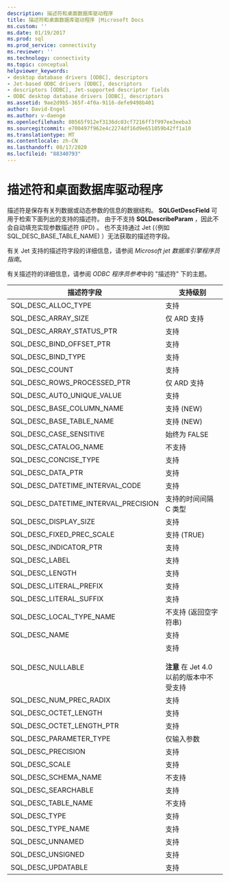```yaml
---
description: 描述符和桌面数据库驱动程序
title: 描述符和桌面数据库驱动程序 |Microsoft Docs
ms.custom: ''
ms.date: 01/19/2017
ms.prod: sql
ms.prod_service: connectivity
ms.reviewer: ''
ms.technology: connectivity
ms.topic: conceptual
helpviewer_keywords:
- desktop database drivers [ODBC], descriptors
- Jet-based ODBC drivers [ODBC], descriptors
- descriptors [ODBC], Jet-supported descriptor fields
- ODBC desktop database drivers [ODBC], descriptors
ms.assetid: 9ae2d9b5-365f-4f0a-9116-defe9498b401
author: David-Engel
ms.author: v-daenge
ms.openlocfilehash: 80565f912ef3136dc03cf7216ff3f997ee3eeba3
ms.sourcegitcommit: e700497f962e4c2274df16d9e651059b42ff1a10
ms.translationtype: MT
ms.contentlocale: zh-CN
ms.lasthandoff: 08/17/2020
ms.locfileid: "88340793"
---
```

# <a name="descriptors-and-desktop-database-drivers"></a>描述符和桌面数据库驱动程序
描述符是保存有关列数据或动态参数的信息的数据结构。 **SQLGetDescField** 可用于检索下面列出的支持的描述符。 由于不支持 **SQLDescribeParam** ，因此不会自动填充实现参数描述符 (IPD) 。 也不支持通过 Jet (（例如 SQL_DESC_BASE_TABLE_NAME) ）无法获取的描述符字段。  
  
 有关 Jet 支持的描述符字段的详细信息，请参阅 *Microsoft jet 数据库引擎程序员指南*。  
  
 有关描述符的详细信息，请参阅 *ODBC 程序员参考*中的 "描述符" 下的主题。  
  
|描述符字段|支持级别|  
|-----------------------|-------------------|  
|SQL_DESC_ALLOC_TYPE|支持|  
|SQL_DESC_ARRAY_SIZE|仅 ARD 支持|  
|SQL_DESC_ARRAY_STATUS_PTR|支持|  
|SQL_DESC_BIND_OFFSET_PTR|支持|  
|SQL_DESC_BIND_TYPE|支持|  
|SQL_DESC_COUNT|支持|  
|SQL_DESC_ROWS_PROCESSED_PTR|仅 ARD 支持|  
|SQL_DESC_AUTO_UNIQUE_VALUE|支持|  
|SQL_DESC_BASE_COLUMN_NAME|支持 (NEW) |  
|SQL_DESC_BASE_TABLE_NAME|支持 (NEW) |  
|SQL_DESC_CASE_SENSITIVE|始终为 FALSE|  
|SQL_DESC_CATALOG_NAME|不支持|  
|SQL_DESC_CONCISE_TYPE|支持|  
|SQL_DESC_DATA_PTR|支持|  
|SQL_DESC_DATETIME_INTERVAL_CODE|支持|  
|SQL_DESC_DATETIME_INTERVAL_PRECISION|支持的时间间隔 C 类型|  
|SQL_DESC_DISPLAY_SIZE|支持|  
|SQL_DESC_FIXED_PREC_SCALE|支持 (TRUE) |  
|SQL_DESC_INDICATOR_PTR|支持|  
|SQL_DESC_LABEL|支持|  
|SQL_DESC_LENGTH|支持|  
|SQL_DESC_LITERAL_PREFIX|支持|  
|SQL_DESC_LITERAL_SUFFIX|支持|  
|SQL_DESC_LOCAL_TYPE_NAME|不支持 (返回空字符串) |  
|SQL_DESC_NAME|支持|  
|SQL_DESC_NULLABLE|支持<br /><br /> **注意** 在 Jet 4.0 以前的版本中不受支持|  
|SQL_DESC_NUM_PREC_RADIX|支持|  
|SQL_DESC_OCTET_LENGTH|支持|  
|SQL_DESC_OCTET_LENGTH_PTR|支持|  
|SQL_DESC_PARAMETER_TYPE|仅输入参数|  
|SQL_DESC_PRECISION|支持|  
|SQL_DESC_SCALE|支持|  
|SQL_DESC_SCHEMA_NAME|不支持|  
|SQL_DESC_SEARCHABLE|支持|  
|SQL_DESC_TABLE_NAME|不支持|  
|SQL_DESC_TYPE|支持|  
|SQL_DESC_TYPE_NAME|支持|  
|SQL_DESC_UNNAMED|支持|  
|SQL_DESC_UNSIGNED|支持|  
|SQL_DESC_UPDATABLE|支持|
